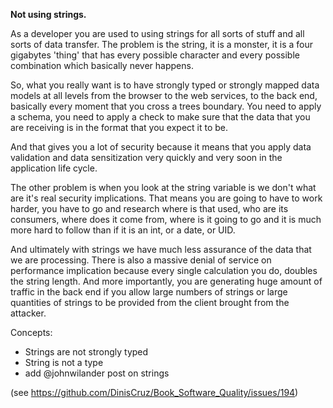 **Not using strings.**

As a developer you are used to using strings for all sorts of stuff and all sorts of data transfer. The problem is the string, it is a monster, it is a four gigabytes 'thing' that has every possible character and every possible combination which basically never happens.

So, what you really want is to have strongly typed or strongly mapped data models at all levels from the browser to the web services, to the back end, basically every moment that you cross a trees boundary. You need to apply a schema, you need to apply a check to make sure that the data that you are receiving is in the format that you expect it to be.

And that gives you a lot of security because it means that you apply data validation and data sensitization very quickly and very soon in the application life cycle.

The other problem is when you look at the string variable is we don't what are it's real security implications. That means you are going to have to work harder, you have to go and research where is that used, who are its consumers, where does it come from, where is it going to go and it is much more hard to follow than if it is an int, or a date, or UID.

And ultimately with strings we have much less assurance of the data that we are processing. There is also a massive denial of service on performance implication because every single calculation you do, doubles the string length. And more importantly, you are generating huge amount of traffic in the back end if you allow large numbers of strings or large quantities of strings to be provided from the client brought from the attacker.


Concepts: 
- Strings are not strongly typed
- String is not a type
- add @johnwilander post on strings

(see https://github.com/DinisCruz/Book_Software_Quality/issues/194)
